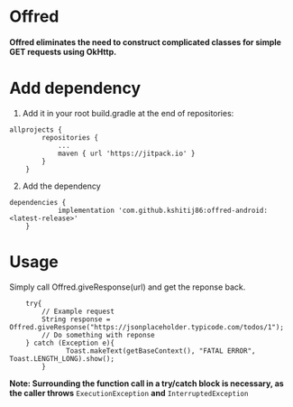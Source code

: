 # Offred

#### Offred eliminates the need to construct complicated classes for simple GET requests using OkHttp. 

# Add dependency

1. Add it in your root build.gradle at the end of repositories:
```
allprojects {
		repositories {
			...
			maven { url 'https://jitpack.io' }
		}
	}
```

2. Add the dependency
```
dependencies {
	        implementation 'com.github.kshitij86:offred-android:<latest-release>'
	}
```


# Usage

Simply call Offred.giveResponse(url) and get the reponse back.
```
	try{
		// Example request 
		String response = Offred.giveResponse("https://jsonplaceholder.typicode.com/todos/1");
		// Do something with reponse
	} catch (Exception e){
              Toast.makeText(getBaseContext(), "FATAL ERROR", Toast.LENGTH_LONG).show();
        }
```

**Note: Surrounding the function call in a try/catch block is necessary, as the caller throws** ```ExecutionException``` **and** ```InterruptedException``` 


